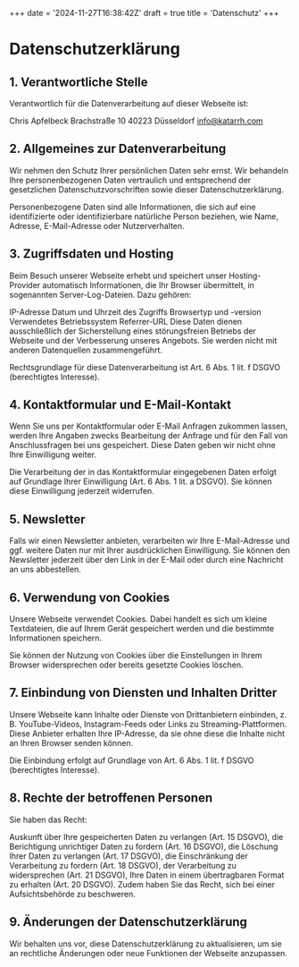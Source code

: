 +++
date = '2024-11-27T16:38:42Z'
draft = true
title = 'Datenschutz'
+++

# Datenschutzerklärung
## 1. Verantwortliche Stelle
Verantwortlich für die Datenverarbeitung auf dieser Webseite ist:

Chris Apfelbeck
Brachstraße 10
40223 Düsseldorf
info@katarrh.com

## 2. Allgemeines zur Datenverarbeitung
Wir nehmen den Schutz Ihrer persönlichen Daten sehr ernst. Wir behandeln Ihre personenbezogenen Daten vertraulich und entsprechend der gesetzlichen Datenschutzvorschriften sowie dieser Datenschutzerklärung.

Personenbezogene Daten sind alle Informationen, die sich auf eine identifizierte oder identifizierbare natürliche Person beziehen, wie Name, Adresse, E-Mail-Adresse oder Nutzerverhalten.

## 3. Zugriffsdaten und Hosting
Beim Besuch unserer Webseite erhebt und speichert unser Hosting-Provider automatisch Informationen, die Ihr Browser übermittelt, in sogenannten Server-Log-Dateien. Dazu gehören:

IP-Adresse
Datum und Uhrzeit des Zugriffs
Browsertyp und -version
Verwendetes Betriebssystem
Referrer-URL
Diese Daten dienen ausschließlich der Sicherstellung eines störungsfreien Betriebs der Webseite und der Verbesserung unseres Angebots. Sie werden nicht mit anderen Datenquellen zusammengeführt.

Rechtsgrundlage für diese Datenverarbeitung ist Art. 6 Abs. 1 lit. f DSGVO (berechtigtes Interesse).

## 4. Kontaktformular und E-Mail-Kontakt
Wenn Sie uns per Kontaktformular oder E-Mail Anfragen zukommen lassen, werden Ihre Angaben zwecks Bearbeitung der Anfrage und für den Fall von Anschlussfragen bei uns gespeichert. Diese Daten geben wir nicht ohne Ihre Einwilligung weiter.

Die Verarbeitung der in das Kontaktformular eingegebenen Daten erfolgt auf Grundlage Ihrer Einwilligung (Art. 6 Abs. 1 lit. a DSGVO). Sie können diese Einwilligung jederzeit widerrufen.

## 5. Newsletter
Falls wir einen Newsletter anbieten, verarbeiten wir Ihre E-Mail-Adresse und ggf. weitere Daten nur mit Ihrer ausdrücklichen Einwilligung. Sie können den Newsletter jederzeit über den Link in der E-Mail oder durch eine Nachricht an uns abbestellen.

## 6. Verwendung von Cookies
Unsere Webseite verwendet Cookies. Dabei handelt es sich um kleine Textdateien, die auf Ihrem Gerät gespeichert werden und die bestimmte Informationen speichern.

Sie können der Nutzung von Cookies über die Einstellungen in Ihrem Browser widersprechen oder bereits gesetzte Cookies löschen.

## 7. Einbindung von Diensten und Inhalten Dritter
Unsere Webseite kann Inhalte oder Dienste von Drittanbietern einbinden, z. B. YouTube-Videos, Instagram-Feeds oder Links zu Streaming-Plattformen. Diese Anbieter erhalten Ihre IP-Adresse, da sie ohne diese die Inhalte nicht an Ihren Browser senden können.

Die Einbindung erfolgt auf Grundlage von Art. 6 Abs. 1 lit. f DSGVO (berechtigtes Interesse).

## 8. Rechte der betroffenen Personen
Sie haben das Recht:

Auskunft über Ihre gespeicherten Daten zu verlangen (Art. 15 DSGVO),
die Berichtigung unrichtiger Daten zu fordern (Art. 16 DSGVO),
die Löschung Ihrer Daten zu verlangen (Art. 17 DSGVO),
die Einschränkung der Verarbeitung zu fordern (Art. 18 DSGVO),
der Verarbeitung zu widersprechen (Art. 21 DSGVO),
Ihre Daten in einem übertragbaren Format zu erhalten (Art. 20 DSGVO).
Zudem haben Sie das Recht, sich bei einer Aufsichtsbehörde zu beschweren.

## 9. Änderungen der Datenschutzerklärung
Wir behalten uns vor, diese Datenschutzerklärung zu aktualisieren, um sie an rechtliche Änderungen oder neue Funktionen der Webseite anzupassen.